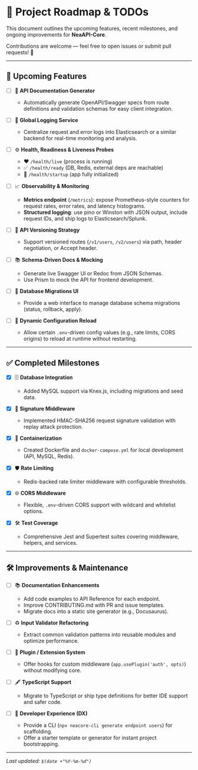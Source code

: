 # 📝 Project Roadmap & TODOs

This document outlines the upcoming features, recent milestones, and ongoing improvements for **NeaAPI-Core**.

Contributions are welcome — feel free to open issues or submit pull requests! 🚀

---

## 🚀 Upcoming Features

* [ ] 📄 **API Documentation Generator**
  * Automatically generate OpenAPI/Swagger specs from route definitions and validation schemas for easy client integration.

* [ ] 🔧 **Global Logging Service**
  * Centralize request and error logs into Elasticsearch or a similar backend for real-time monitoring and analysis.

* [ ] ⚙️ **Health, Readiness & Liveness Probes**
  * ❤️ `/health/live` (process is running)
  * ✅ `/health/ready` (DB, Redis, external deps are reachable)
  * 🚀 `/health/startup` (app fully initialized)
* [ ] 📈 **Observability & Monitoring**
  * **Metrics endpoint** (`/metrics`): expose Prometheus-style counters for request rates, error rates, and latency histograms.
  * **Structured logging**: use pino or Winston with JSON output, include request IDs, and ship logs to Elasticsearch/Splunk.

* [ ] 🔢 **API Versioning Strategy**
  * Support versioned routes (`/v1/users`, `/v2/users`) via path, header negotiation, or Accept header.

* [ ] 📚 **Schema-Driven Docs & Mocking**
  * Generate live Swagger UI or Redoc from JSON Schemas.
  * Use Prism to mock the API for frontend development.

* [ ] 💾 **Database Migrations UI**
  * Provide a web interface to manage database schema migrations (status, rollback, apply).

* [ ] 🔄 **Dynamic Configuration Reload**
  * Allow certain `.env`-driven config values (e.g., rate limits, CORS origins) to reload at runtime without restarting.

---

## ✅ Completed Milestones

* [x] 🗄️ **Database Integration**
  * Added MySQL support via Knex.js, including migrations and seed data.

* [x] 🔐 **Signature Middleware**
  * Implemented HMAC-SHA256 request signature validation with replay attack protection.

* [x] 🐳 **Containerization**
  * Created Dockerfile and `docker-compose.yml` for local development (API, MySQL, Redis).

* [x] 🛡️ **Rate Limiting**
  * Redis-backed rate limiter middleware with configurable thresholds.

* [x] 🌐 **CORS Middleware**
  * Flexible, `.env`-driven CORS support with wildcard and whitelist options.

* [x] 🛠️ **Test Coverage**
  * Comprehensive Jest and Supertest suites covering middleware, helpers, and services.

---

## 🛠️ Improvements & Maintenance

* [ ] 📚 **Documentation Enhancements**
  * Add code examples to API Reference for each endpoint.
  * Improve CONTRIBUTING.md with PR and issue templates.
  * Migrate docs into a static site generator (e.g., Docusaurus).

* [ ] ♻️ **Input Validator Refactoring**
  * Extract common validation patterns into reusable modules and optimize performance.

* [ ] 🧩 **Plugin / Extension System**
  * Offer hooks for custom middleware (`app.usePlugin('auth', opts)`) without modifying core.

* [ ] 🖋️ **TypeScript Support**
  * Migrate to TypeScript or ship type definitions for better IDE support and safer code.

* [ ] 🎨 **Developer Experience (DX)**
  * Provide a CLI (`npx neacore-cli generate endpoint users`) for scaffolding.
  * Offer a starter template or generator for instant project bootstrapping.

---

*Last updated: `$(date +"%Y-%m-%d")`*